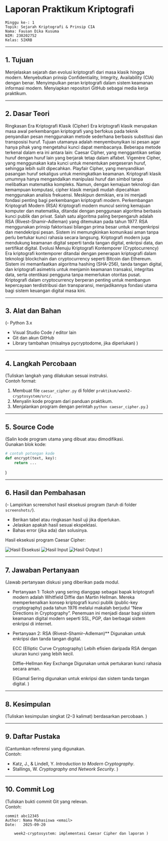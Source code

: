 # Laporan Praktikum Kriptografi
    Minggu ke-: 1  
    Topik: Sejarah Kriptografi & Prinsip CIA
    Nama: Fausan Dika Kusuma  
    NIM: 230202752     
    Kelas: 5IKRB  

---

## 1. Tujuan
Menjelaskan sejarah dan evolusi kriptografi dari masa klasik hingga modern. 
Menyebutkan prinsip Confidentiality, Integrity, Availability (CIA) dengan benar. 
Menyimpulkan peran kriptografi dalam sistem keamanan informasi modern. 
Menyiapkan repositori GitHub sebagai media kerja praktikum.

---

## 2. Dasar Teori
Ringkasan Era Kriptografi Klasik (Cipher)
Era kriptografi klasik merupakan masa awal perkembangan kriptografi yang berfokus pada teknik penyandian pesan menggunakan metode sederhana berbasis substitusi dan transposisi huruf. Tujuan utamanya adalah menyembunyikan isi pesan agar hanya pihak yang mengetahui kunci dapat membacanya.
Beberapa metode terkenal dalam era ini antara lain:
Caesar Cipher, yang menggantikan setiap huruf dengan huruf lain yang berjarak tetap dalam alfabet.
Vigenère Cipher, yang menggunakan kata kunci untuk menentukan pergeseran huruf, sehingga lebih sulit dipecahkan.
Playfair Cipher, yang menyandikan pasangan huruf sekaligus untuk meningkatkan keamanan.
Kriptografi klasik umumnya hanya mengandalkan manipulasi huruf dan simbol tanpa melibatkan matematika kompleks. Namun, dengan kemajuan teknologi dan kemampuan komputasi, cipher klasik menjadi mudah dipecahkan menggunakan analisis frekuensi. Meskipun demikian, era ini menjadi fondasi penting bagi perkembangan kriptografi modern.
Perkembangan Kriptografi Modern (RSA)
Kriptografi modern muncul seiring kemajuan komputer dan matematika, ditandai dengan penggunaan algoritma berbasis kunci publik dan privat. Salah satu algoritma paling berpengaruh adalah RSA (Rivest–Shamir–Adleman) yang ditemukan pada tahun 1977. RSA menggunakan prinsip faktorisasi bilangan prima besar untuk mengenkripsi dan mendekripsi pesan. Sistem ini memungkinkan komunikasi aman tanpa perlu bertukar kunci rahasia secara langsung. Kriptografi modern juga mendukung keamanan digital seperti tanda tangan digital, enkripsi data, dan sertifikat digital.
Evolusi Menuju Kriptografi Kontemporer (Cryptocurrency)
Era kriptografi kontemporer ditandai dengan penerapan kriptografi dalam teknologi blockchain dan cryptocurrency seperti Bitcoin dan Ethereum. Sistem ini memanfaatkan algoritma hashing (SHA-256), tanda tangan digital, dan kriptografi asimetris untuk menjamin keamanan transaksi, integritas data, serta otentikasi pengguna tanpa memerlukan otoritas pusat. Kriptografi dalam cryptocurrency berperan penting untuk membangun kepercayaan terdistribusi dan transparansi, menjadikannya fondasi utama bagi sistem keuangan digital masa kini.

---

## 3. Alat dan Bahan
(- Python 3.x  
- Visual Studio Code / editor lain  
- Git dan akun GitHub  
- Library tambahan (misalnya pycryptodome, jika diperlukan)  )

---

## 4. Langkah Percobaan
(Tuliskan langkah yang dilakukan sesuai instruksi.  
Contoh format:
1. Membuat file `caesar_cipher.py` di folder `praktikum/week2-cryptosystem/src/`.
2. Menyalin kode program dari panduan praktikum.
3. Menjalankan program dengan perintah `python caesar_cipher.py`.)

---

## 5. Source Code
(Salin kode program utama yang dibuat atau dimodifikasi.  
Gunakan blok kode:

```python
# contoh potongan kode
def encrypt(text, key):
    return ...
```
)

---

## 6. Hasil dan Pembahasan
(- Lampirkan screenshot hasil eksekusi program (taruh di folder `screenshots/`).  
- Berikan tabel atau ringkasan hasil uji jika diperlukan.  
- Jelaskan apakah hasil sesuai ekspektasi.  
- Bahas error (jika ada) dan solusinya. 

Hasil eksekusi program Caesar Cipher:

![Hasil Eksekusi](screenshots/output.png)
![Hasil Input](screenshots/input.png)
![Hasil Output](screenshots/output.png)
)

---

## 7. Jawaban Pertanyaan
(Jawab pertanyaan diskusi yang diberikan pada modul.  
- Pertanyaan 1: Tokoh yang sering dianggap sebagai bapak kriptografi modern adalah Whitfield Diffie dan Martin Hellman.
Mereka memperkenalkan konsep kriptografi kunci publik (public-key cryptography) pada tahun 1976 melalui makalah berjudul “New Directions in Cryptography”.
Penemuan ini menjadi dasar bagi sistem keamanan digital modern seperti SSL, PGP, dan berbagai sistem enkripsi di internet. 
- Pertanyaan 2:
  RSA (Rivest–Shamir–Adleman)**
    Digunakan untuk enkripsi dan tanda tangan digital.
  
  ECC (Elliptic Curve Cryptography)
    Lebih efisien daripada RSA dengan ukuran kunci yang lebih kecil.
  
  Diffie–Hellman Key Exchange
    Digunakan untuk pertukaran kunci rahasia secara aman.
  
  ElGamal
    Sering digunakan untuk enkripsi dan sistem tanda tangan digital.
)
---

## 8. Kesimpulan
(Tuliskan kesimpulan singkat (2–3 kalimat) berdasarkan percobaan.  )

---

## 9. Daftar Pustaka
(Cantumkan referensi yang digunakan.  
Contoh:  
- Katz, J., & Lindell, Y. *Introduction to Modern Cryptography*.  
- Stallings, W. *Cryptography and Network Security*.  )

---

## 10. Commit Log
(Tuliskan bukti commit Git yang relevan.  
Contoh:
```
commit abc12345
Author: Nama Mahasiswa <email>
Date:   2025-09-20

    week2-cryptosystem: implementasi Caesar Cipher dan laporan )
```
